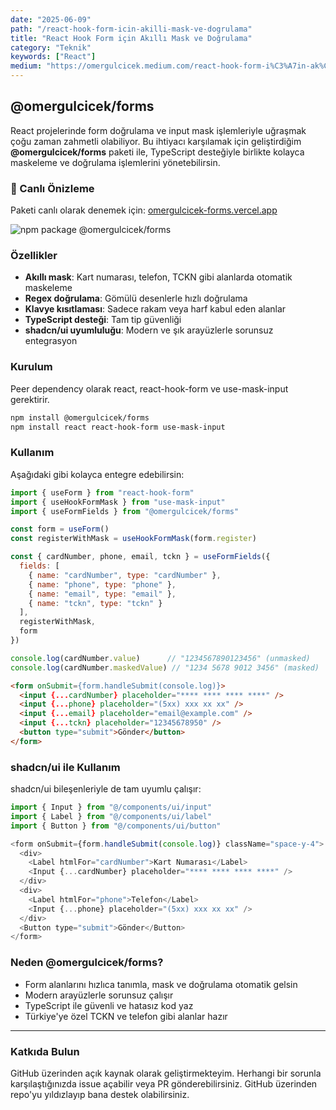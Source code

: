 ```yaml
---
date: "2025-06-09"
path: "/react-hook-form-icin-akilli-mask-ve-dogrulama"
title: "React Hook Form için Akıllı Mask ve Doğrulama"
category: "Teknik"
keywords: ["React"]
medium: "https://omergulcicek.medium.com/react-hook-form-i%C3%A7in-ak%C4%B1ll%C4%B1-mask-ve-do%C4%9Frulama-97dfe79d9123"
---
```


## @omergulcicek/forms

React projelerinde form doğrulama ve input mask işlemleriyle uğraşmak çoğu zaman zahmetli olabiliyor. Bu ihtiyacı karşılamak için geliştirdiğim **@omergulcicek/forms** paketi ile, TypeScript desteğiyle birlikte kolayca maskeleme ve doğrulama işlemlerini yönetebilirsin.

### 🚀 Canlı Önizleme

Paketi canlı olarak denemek için: <a href="https://omergulcicek-forms.vercel.app" target="_blank" rel="noreferrer noopener">omergulcicek-forms.vercel.app</a>

![npm package @omergulcicek/forms](/img/blog/2025-06-09/forms-mask.png)

### Özellikler

- **Akıllı mask**: Kart numarası, telefon, TCKN gibi alanlarda otomatik maskeleme
- **Regex doğrulama**: Gömülü desenlerle hızlı doğrulama
- **Klavye kısıtlaması**: Sadece rakam veya harf kabul eden alanlar
- **TypeScript desteği**: Tam tip güvenliği
- **shadcn/ui uyumluluğu**: Modern ve şık arayüzlerle sorunsuz entegrasyon

### Kurulum

Peer dependency olarak react, react-hook-form ve use-mask-input gerektirir.

```bash
npm install @omergulcicek/forms
npm install react react-hook-form use-mask-input
```

### Kullanım

Aşağıdaki gibi kolayca entegre edebilirsin:

```javascript
import { useForm } from "react-hook-form"
import { useHookFormMask } from "use-mask-input"
import { useFormFields } from "@omergulcicek/forms"

const form = useForm()
const registerWithMask = useHookFormMask(form.register)

const { cardNumber, phone, email, tckn } = useFormFields({
  fields: [
    { name: "cardNumber", type: "cardNumber" },
    { name: "phone", type: "phone" },
    { name: "email", type: "email" },
    { name: "tckn", type: "tckn" }
  ],
  registerWithMask,
  form
})

console.log(cardNumber.value)      // "1234567890123456" (unmasked)
console.log(cardNumber.maskedValue) // "1234 5678 9012 3456" (masked)
```

```html
<form onSubmit={form.handleSubmit(console.log)}>
  <input {...cardNumber} placeholder="**** **** **** ****" />
  <input {...phone} placeholder="(5xx) xxx xx xx" />
  <input {...email} placeholder="email@example.com" />
  <input {...tckn} placeholder="12345678950" />
  <button type="submit">Gönder</button>
</form>
```

### shadcn/ui ile Kullanım

shadcn/ui bileşenleriyle de tam uyumlu çalışır:

```javascript
import { Input } from "@/components/ui/input"
import { Label } from "@/components/ui/label"
import { Button } from "@/components/ui/button"

<form onSubmit={form.handleSubmit(console.log)} className="space-y-4">
  <div>
    <Label htmlFor="cardNumber">Kart Numarası</Label>
    <Input {...cardNumber} placeholder="**** **** **** ****" />
  </div>
  <div>
    <Label htmlFor="phone">Telefon</Label>
    <Input {...phone} placeholder="(5xx) xxx xx xx" />
  </div>
  <Button type="submit">Gönder</Button>
</form>
```

### Neden @omergulcicek/forms?

- Form alanlarını hızlıca tanımla, mask ve doğrulama otomatik gelsin
- Modern arayüzlerle sorunsuz çalışır
- TypeScript ile güvenli ve hatasız kod yaz
- Türkiye'ye özel TCKN ve telefon gibi alanlar hazır

***

### Katkıda Bulun

GitHub üzerinden açık kaynak olarak geliştirmekteyim. Herhangi bir sorunla karşılaştığınızda issue açabilir veya PR gönderebilirsiniz. GitHub üzerinden repo'yu yıldızlayıp bana destek olabilirsiniz.